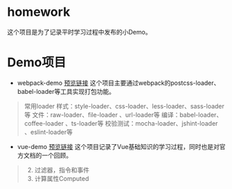 # homework

这个项目是为了记录平时学习过程中发布的小Demo。

# Demo项目

- webpack-demo  [预览链接](http://smallyu.top/homework/webpack-demo)
这个项目主要通过webpack的postcss-loader、babel-loader等工具实现打包功能。

> 常用loader
> 样式：style-loader、css-loader、less-loader、sass-loader等
> 文件：raw-loader、file-loader 、url-loader等
> 编译：babel-loader、coffee-loader 、ts-loader等
> 校验测试：mocha-loader、jshint-loader 、eslint-loader等

- vue-demo [预览链接](http://smallyu.top/homework/vue-demo)
这个项目记录了Vue基础知识的学习过程，同时也是对官方文档的一个回顾。

> 2. 过滤器，指令和事件
> 3. 计算属性Computed